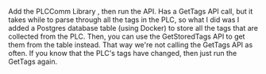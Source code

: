 Add the PLCComm Library , then run the API.  Has a GetTags API call, but it takes while to parse through all the tags in the PLC, so what I did was I added a Postgres database table (using Docker) to store all the tags that are collected from the PLC. Then, you can use the GetStoredTags API to get them from the table instead.  That way we're not calling the GetTags API as often. If you know that the PLC's tags have changed, then just run the GetTags again. 
